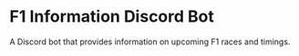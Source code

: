 # F1 Information Discord Bot
 A Discord bot that provides information on upcoming F1 races and timings.
